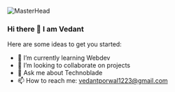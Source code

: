 ![MasterHead](https://i.pinimg.com/originals/21/b6/00/21b600ae0bb5aaa80429360069e41ef9.gif)


### Hi there 👋 I am Vedant



Here are some ideas to get you started:

- 🌱 I’m currently learning Webdev
- 👯 I’m looking to collaborate on projects
- 💬 Ask me about Technoblade
- 📫 How to reach me: vedantporwal1223@gmail.com

